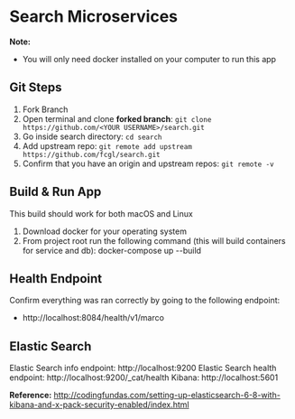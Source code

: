 # Search Microservices

**Note:** 
  * You will only need docker installed on your computer to run this app

## Git Steps
1. Fork Branch
2. Open terminal and clone **forked branch**: `git clone https://github.com/<YOUR USERNAME>/search.git`
3. Go inside search directory: `cd search`
3. Add upstream repo: `git remote add upstream https://github.com/fcgl/search.git`
4. Confirm that you have an origin and upstream repos: `git remote -v`

## Build & Run App

This build should work for both macOS and Linux

1. Download docker for your operating system
2. From project root run the following command (this will build containers for service and db):
   docker-compose up --build

## Health Endpoint

Confirm everything was ran correctly by going to the following endpoint: 
  * http://localhost:8084/health/v1/marco
  
## Elastic Search
Elastic Search info endpoint: http://localhost:9200
Elastic Search health endpoint: http://localhost:9200/_cat/health
Kibana: http://localhost:5601

**Reference:** http://codingfundas.com/setting-up-elasticsearch-6-8-with-kibana-and-x-pack-security-enabled/index.html

